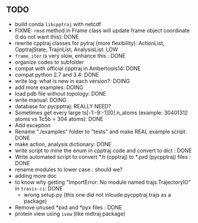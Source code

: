 TODO
----

* build conda `libcpptraj` with netcdf
* FIXME: `rmsd` method in Frame class will update frame object coordinate (I do not want this): DONE
* rewrite cpptraj classes for pytraj (more flexibility): ActionList, CpptrajState, TrajinList, AnalysisList: LOW
* `frame_iter` is very slow, enhance this : DONE
* organize codes to subfolder 
* compat with official cpptraj in Ambertools14: DONE
* compat python 2.7 and 3.4: DONE
* write log: what is new in each version?: DOING
* add more examples: DOING
* load pdb file without topology: DONE
* write manual: DOING
* database for pycpptraj: REALLY NEED?
* Sometimes get every large ts[-1:-9:-1][0].n_atoms (example: 30401312 atoms vs Tc5b = 304 atoms): DONE
* Add exception
* Rename "./examples" folder to "tests" and make REAL example script: DONE
* make action, analysis dictionary: DONE
* write script to mine the enum in cpptraj code and convert to dict : DONE
* Write automated script to convert *.h (cpptraj) to *.pxd (pycpptraj) files : DONE
* rename modules to lower case : should we?
* adding more doc
* to know why getting "ImportError: No module named trajs.TrajectoryIO" in `travis-ci`: DONE
    * wrong setup.py (this one did not inlcude pycpptraj.trajs as a package)
* Remove unused *pxd and *pyx files : DONE
* protein view using `ivew` (like mdtraj package)
